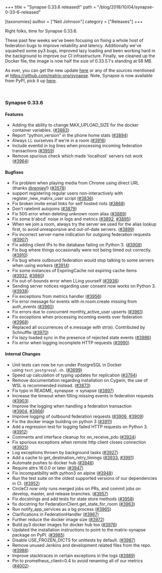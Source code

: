 +++
title = "Synapse 0.33.6 released!"
path = "/blog/2018/10/04/synapse-0-33-6-released"

[taxonomies]
author = ["Neil Johnson"]
category = ["Releases"]
+++

Right folks, time for Synapse 0.33.6.

These past few weeks we've been focusing on fixing a whole host of federation bugs to improve reliability and latency. Additionally we've squashed some py3 bugs, improved lazy loading and been working hard in the background to improve our CI infrastructure. Finally, we cleaned up the Docker file, the image is now half the size of 0.33.5.1's standing at 58 MB.

As ever, you can get the new update <a href="https://github.com/matrix-org/synapse/releases/tag/v0.33.6">here</a> or any of the sources mentioned at <a href="https://github.com/matrix-org/synapse">https://github.com/matrix-org/synapse</a>. Note, Synapse is now available from PyPI, pick it up <a href="https://pypi.org/project/matrix-synapse/">here</a>.

&nbsp;
<h3>Synapse 0.33.6</h3>
<h4>Features</h4>
<ul>
 	<li>Adding the ability to change MAX_UPLOAD_SIZE for the docker container variables. (<a href="https://github.com/matrix-org/synapse/issues/3883">#3883</a>)</li>
 	<li>Report "python_version" in the phone home stats (<a href="https://github.com/matrix-org/synapse/issues/3894">#3894</a>)</li>
 	<li>Always LL ourselves if we're in a room (<a href="https://github.com/matrix-org/synapse/issues/3916">#3916</a>)</li>
 	<li>Include eventid in log lines when processing incoming federation transactions (<a href="https://github.com/matrix-org/synapse/issues/3959">#3959</a>)</li>
 	<li>Remove spurious check which made 'localhost' servers not work (<a href="https://github.com/matrix-org/synapse/issues/3964">#3964</a>)</li>
</ul>
<h4>Bugfixes</h4>
<ul>
 	<li>Fix problem when playing media from Chrome using direct URL (thanks <a class="user-mention" href="https://github.com/remjey" data-hovercard-type="user" data-hovercard-url="/hovercards?user_id=13684203" data-octo-click="hovercard-link-click" data-octo-dimensions="link_type:self" aria-describedby="hovercard-aria-description">@remjey</a>!) (<a href="https://github.com/matrix-org/synapse/issues/3578">#3578</a>)</li>
 	<li>support registering regular users non-interactively with register_new_matrix_user script (<a href="https://github.com/matrix-org/synapse/issues/3836">#3836</a>)</li>
 	<li>Fix broken invite email links for self hosted riots (<a href="https://github.com/matrix-org/synapse/issues/3868">#3868</a>)</li>
 	<li>Don't ratelimit autojoins (<a href="https://github.com/matrix-org/synapse/issues/3879">#3879</a>)</li>
 	<li>Fix 500 error when deleting unknown room alias (<a href="https://github.com/matrix-org/synapse/issues/3889">#3889</a>)</li>
 	<li>Fix some b'abcd' noise in logs and metrics (<a href="https://github.com/matrix-org/synapse/issues/3892">#3892</a>, <a href="https://github.com/matrix-org/synapse/issues/3895">#3895</a>)</li>
 	<li>When we join a room, always try the server we used for the alias lookup first, to avoid unresponsive and out-of-date servers. (<a href="https://github.com/matrix-org/synapse/issues/3899">#3899</a>)</li>
 	<li>Fix incorrect server-name indication for outgoing federation requests (<a href="https://github.com/matrix-org/synapse/issues/3907">#3907</a>)</li>
 	<li>Fix adding client IPs to the database failing on Python 3. (<a href="https://github.com/matrix-org/synapse/issues/3908">#3908</a>)</li>
 	<li>Fix bug where things occasionally were not being timed out correctly. (<a href="https://github.com/matrix-org/synapse/issues/3910">#3910</a>)</li>
 	<li>Fix bug where outbound federation would stop talking to some servers when using workers (<a href="https://github.com/matrix-org/synapse/issues/3914">#3914</a>)</li>
 	<li>Fix some instances of ExpiringCache not expiring cache items (<a href="https://github.com/matrix-org/synapse/issues/3932">#3932</a>, <a href="https://github.com/matrix-org/synapse/issues/3980">#3980</a>)</li>
 	<li>Fix out-of-bounds error when LLing yourself (<a href="https://github.com/matrix-org/synapse/issues/3936">#3936</a>)</li>
 	<li>Sending server notices regarding user consent now works on Python 3. (<a href="https://github.com/matrix-org/synapse/issues/3938">#3938</a>)</li>
 	<li>Fix exceptions from metrics handler (<a href="https://github.com/matrix-org/synapse/issues/3956">#3956</a>)</li>
 	<li>Fix error message for events with m.room.create missing from auth_events (<a href="https://github.com/matrix-org/synapse/issues/3960">#3960</a>)</li>
 	<li>Fix errors due to concurrent monthly_active_user upserts (<a href="https://github.com/matrix-org/synapse/issues/3961">#3961</a>)</li>
 	<li>Fix exceptions when processing incoming events over federation (<a href="https://github.com/matrix-org/synapse/issues/3968">#3968</a>)</li>
 	<li>Replaced all occurrences of e.message with str(e). Contributed by Schnuffle (<a href="https://github.com/matrix-org/synapse/issues/3970">#3970</a>)</li>
 	<li>Fix lazy loaded sync in the presence of rejected state events (<a href="https://github.com/matrix-org/synapse/issues/3986">#3986</a>)</li>
 	<li>Fix error when logging incomplete HTTP requests (<a href="https://github.com/matrix-org/synapse/issues/3990">#3990</a>)</li>
</ul>
<h4>Internal Changes</h4>
<ul>
 	<li>Unit tests can now be run under PostgreSQL in Docker using <code>test_postgresql.sh</code>. (<a href="https://github.com/matrix-org/synapse/issues/3699">#3699</a>)</li>
 	<li>Speed up calculation of typing updates for replication (<a href="https://github.com/matrix-org/synapse/issues/3794">#3794</a>)</li>
 	<li>Remove documentation regarding installation on Cygwin, the use of WSL is recommended instead. (<a href="https://github.com/matrix-org/synapse/issues/3873">#3873</a>)</li>
 	<li>Fix typo in README, synaspse -&gt; synapse (<a href="https://github.com/matrix-org/synapse/issues/3897">#3897</a>)</li>
 	<li>Increase the timeout when filling missing events in federation requests (<a href="https://github.com/matrix-org/synapse/issues/3903">#3903</a>)</li>
 	<li>Improve the logging when handling a federation transaction (<a href="https://github.com/matrix-org/synapse/issues/3904">#3904</a>, <a href="https://github.com/matrix-org/synapse/issues/3966">#3966</a>)</li>
 	<li>Improve logging of outbound federation requests (<a href="https://github.com/matrix-org/synapse/issues/3906">#3906</a>, <a href="https://github.com/matrix-org/synapse/issues/3909">#3909</a>)</li>
 	<li>Fix the docker image building on python 3 (<a href="https://github.com/matrix-org/synapse/issues/3911">#3911</a>)</li>
 	<li>Add a regression test for logging failed HTTP requests on Python 3. (<a href="https://github.com/matrix-org/synapse/issues/3912">#3912</a>)</li>
 	<li>Comments and interface cleanup for on_receive_pdu (<a href="https://github.com/matrix-org/synapse/issues/3924">#3924</a>)</li>
 	<li>Fix spurious exceptions when remote http client closes connection (<a href="https://github.com/matrix-org/synapse/issues/3925">#3925</a>)</li>
 	<li>Log exceptions thrown by background tasks (<a href="https://github.com/matrix-org/synapse/issues/3927">#3927</a>)</li>
 	<li>Add a cache to get_destination_retry_timings (<a href="https://github.com/matrix-org/synapse/issues/3933">#3933</a>, <a href="https://github.com/matrix-org/synapse/issues/3991">#3991</a>)</li>
 	<li>Automate pushes to docker hub (<a href="https://github.com/matrix-org/synapse/issues/3946">#3946</a>)</li>
 	<li>Require attrs 16.0.0 or later (<a href="https://github.com/matrix-org/synapse/issues/3947">#3947</a>)</li>
 	<li>Fix incompatibility with python3 on alpine (<a href="https://github.com/matrix-org/synapse/issues/3948">#3948</a>)</li>
 	<li>Run the test suite on the oldest supported versions of our dependencies in CI. (<a href="https://github.com/matrix-org/synapse/issues/3952">#3952</a>)</li>
 	<li>CircleCI now only runs merged jobs on PRs, and commit jobs on develop, master, and release branches. (<a href="https://github.com/matrix-org/synapse/issues/3957">#3957</a>)</li>
 	<li>Fix docstrings and add tests for state store methods (<a href="https://github.com/matrix-org/synapse/issues/3958">#3958</a>)</li>
 	<li>fix docstring for FederationClient.get_state_for_room (<a href="https://github.com/matrix-org/synapse/issues/3963">#3963</a>)</li>
 	<li>Run notify_app_services as a bg process (<a href="https://github.com/matrix-org/synapse/issues/3965">#3965</a>)</li>
 	<li>Clarifications in FederationHandler (<a href="https://github.com/matrix-org/synapse/issues/3967">#3967</a>)</li>
 	<li>Further reduce the docker image size (<a href="https://github.com/matrix-org/synapse/issues/3972">#3972</a>)</li>
 	<li>Build py3 docker images for docker hub too (<a href="https://github.com/matrix-org/synapse/issues/3976">#3976</a>)</li>
 	<li>Updated the installation instructions to point to the matrix-synapse package on PyPI. (<a href="https://github.com/matrix-org/synapse/issues/3985">#3985</a>)</li>
 	<li>Disable USE_FROZEN_DICTS for unittests by default. (<a href="https://github.com/matrix-org/synapse/issues/3987">#3987</a>)</li>
 	<li>Remove unused Jenkins and development related files from the repo. (<a href="https://github.com/matrix-org/synapse/issues/3988">#3988</a>)</li>
 	<li>Improve stacktraces in certain exceptions in the logs (<a href="https://github.com/matrix-org/synapse/issues/3989">#3989</a>)</li>
 	<li>Pin to prometheus_client&lt;0.4 to avoid renaming all of our metrics (<a href="https://github.com/matrix-org/synapse/issues/4002">#4002</a>)</li>
</ul>
